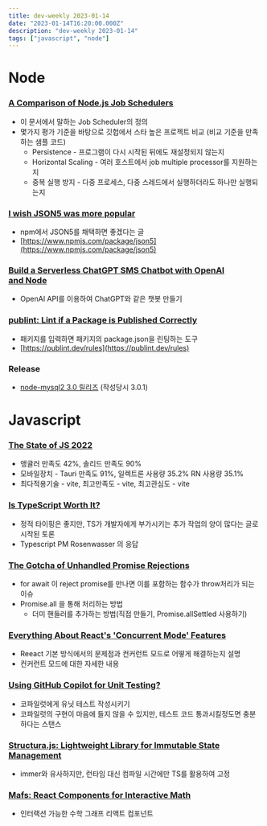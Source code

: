```yaml
---
title: dev-weekly 2023-01-14
date: "2023-01-14T16:20:00.000Z"
description: "dev-weekly 2023-01-14"
tags: ["javascript", "node"]
---
```

# Node

### **[A Comparison of Node.js Job Schedulers](https://deadsimplechat.com/blog/best-nodejs-schedulers/)**

- 이 문서에서 말하는 Job Scheduler의 정의
- 몇가지 평가 기준을 바탕으로 깃헙에서 스타 높은 프로젝트 비교 (비교 기준을 만족하는 샘플 코드)
    - Persistence - 프로그램이 다시 시작된 뒤에도 재설정되지 않는지
    - Horizontal Scaling - 여러 호스트에서 job multiple processor를 지원하는지
    - 중복 실행 방지 - 다중 프로세스, 다중 스레드에서 실행하더라도 하나만 실행되는지

### **[I wish JSON5 was more popular](https://evertpot.com/json5/)**

- npm에서 JSON5를 채택하면 좋겠다는 글
- [https://www.npmjs.com/package/json5](https://www.npmjs.com/package/json5)

### **[Build a Serverless ChatGPT SMS Chatbot with OpenAI and Node](https://www.twilio.com/blog/sms-chatbot-openai-api-node)**

- OpenAI API를 이용하여 ChatGPT와 같은 챗봇 만들기

### **[publint: Lint if a Package is Published Correctly](https://publint.dev/)**

- 패키지를 입력하면 패키지의 package.json을 린팅하는 도구
- [https://publint.dev/rules](https://publint.dev/rules)

### Release

- [node-mysql2 3.0 릴리즈](https://github.com/sidorares/node-mysql2/releases/tag/v3.0.0) (작성당시 3.0.1)

# Javascript

### **[The State of JS 2022](https://2022.stateofjs.com/ko-KR/)**

- 앵귤러 만족도 42%, 솔리드 만족도 90%
- 모바일장치 - Tauri 만족도 91%, 일렉트론 사용량 35.2% RN 사용량 35.1%
- 최다적용기술 - vite, 최고만족도 - vite, 최고관심도 - vite

### **[Is TypeScript Worth It?](https://news.ycombinator.com/item?id=34359504)**

- 정적 타이핑은 좋지만, TS가 개발자에게 부가시키는 추가 작업의 양이 많다는 글로 시작된 토론
- Typescript PM Rosenwasser 의 응답

### **[The Gotcha of Unhandled Promise Rejections](https://jakearchibald.com/2023/unhandled-rejections/)**

- for await 이 reject promise를 만나면 이를 포함하는 함수가 throw처리가 되는 이슈
- Promise.all 을 통해 처리하는 방법
    - 더미 핸들러를 추가하는 방법(직접 만들기, Promise.allSettled 사용하기)

### **[Everything About React's 'Concurrent Mode' Features](https://blog.codeminer42.com/everything-you-need-to-know-about-concurrent-react-with-a-little-bit-of-suspense/)**

- Reeact 기본 방식에서의 문제점과 컨커런트 모드로 어떻게 해결하는지 설명
- 컨커런트 모드에 대한 자세한 내용

### **[Using GitHub Copilot for Unit Testing?](https://www.strictmode.io/articles/using-github-copilot-for-testing)**

- 코파일럿에게 유닛 테스트 작성시키기
- 코파일럿의 구현이 마음에 들지 않을 수 있지만, 테스트 코드 통과시킬정도면 충분하다는 스탠스

### **[Structura.js: Lightweight Library for Immutable State Management](https://giusepperaso.github.io/structura.js/)**

- immer와 유사하지만, 런타임 대신 컴파일 시간에만 TS를 활용하여 고정

### **[Mafs: React Components for Interactive Math](https://mafs.dev/guides/get-started/hello-f-x)**

- 인터랙션 가능한 수학 그래프 리액트 컴포넌트